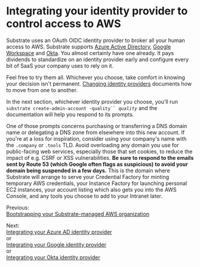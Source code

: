 # Integrating your identity provider to control access to AWS

Substrate uses an OAuth OIDC identity provider to broker all your human access to AWS. Substrate supports [Azure Active Directory](https://azure.microsoft.com/en-us/products/active-directory/), [Google Workspace](https://workspace.google.com/) and [Okta](https://www.okta.com/). You almost certainly have one already. It pays dividends to standardize on an identity provider early and configure every bit of SaaS your company uses to rely on it.

Feel free to try them all. Whichever you choose, take comfort in knowing your decision isn't permanent. [Changing identity providers](../changing-identity-providers/) documents how to move from one to another.

In the next section, whichever identity provider you choose, you'll run `substrate create-admin-account -quality`` `_`quality`_ and the documentation will help you respond to its prompts.

One of those prompts concerns purchasing or transferring a DNS domain name or delegating a DNS zone from elsewhere into this new account. If you're at a loss for inspiration, consider using your company's name with the `.company` or `.tools` TLD. Avoid overloading any domain you use for public-facing web services, especially those that set cookies, to reduce the impact of e.g. CSRF or XSS vulnerabilities. **Be sure to respond to the emails sent by Route 53 (which Google often flags as suspicious) to avoid your domain being suspended in a few days.** This is the domain where Substrate will arrange to serve your Credential Factory for minting temporary AWS credentials, your Instance Factory for launching personal EC2 instances, your account listing which also gets you into the AWS Console, and any tools you choose to add to your Intranet later.

Previous:\
[Bootstrapping your Substrate-managed AWS organization](../bootstrapping/)

Next:\
[Integrating your Azure AD identity provider](../integrating-your-azure-ad-identity-provider/)\
or\
[Integrating your Google identity provider](../integrating-your-google-identity-provider/)\
or\
[Integrating your Okta identity provider](../integrating-your-okta-identity-provider/)
